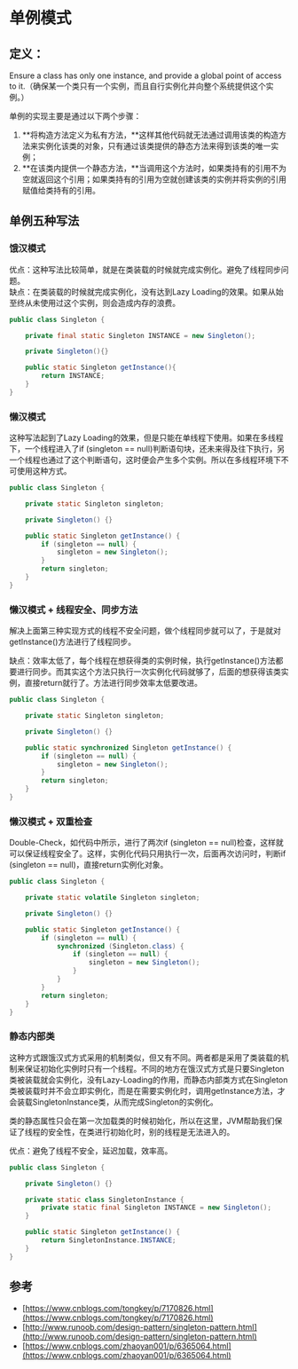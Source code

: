 # 单例模式

## **定义：**

Ensure a class has only one instance, and provide a global point of access to it.（确保某一个类只有一个实例，而且自行实例化并向整个系统提供这个实例。）

单例的实现主要是通过以下两个步骤：

1. **将构造方法定义为私有方法，**这样其他代码就无法通过调用该类的构造方法来实例化该类的对象，只有通过该类提供的静态方法来得到该类的唯一实例；
2. **在该类内提供一个静态方法，**当调用这个方法时，如果类持有的引用不为空就返回这个引用；如果类持有的引用为空就创建该类的实例并将实例的引用赋值给类持有的引用。

## 单例五种写法

### 饿汉模式

优点：这种写法比较简单，就是在类装载的时候就完成实例化。避免了线程同步问题。  
缺点：在类装载的时候就完成实例化，没有达到Lazy Loading的效果。如果从始至终从未使用过这个实例，则会造成内存的浪费。

```java
public class Singleton {

    private final static Singleton INSTANCE = new Singleton();

    private Singleton(){}

    public static Singleton getInstance(){
        return INSTANCE;
    }
}
```

### 懒汉模式

这种写法起到了Lazy Loading的效果，但是只能在单线程下使用。如果在多线程下，一个线程进入了if \(singleton == null\)判断语句块，还未来得及往下执行，另一个线程也通过了这个判断语句，这时便会产生多个实例。所以在多线程环境下不可使用这种方式。

```java
public class Singleton {

    private static Singleton singleton;

    private Singleton() {}

    public static Singleton getInstance() {
        if (singleton == null) {
            singleton = new Singleton();
        }
        return singleton;
    }
}
```

### 懒汉模式 + 线程安全、同步方法

解决上面第三种实现方式的线程不安全问题，做个线程同步就可以了，于是就对getInstance\(\)方法进行了线程同步。

缺点：效率太低了，每个线程在想获得类的实例时候，执行getInstance\(\)方法都要进行同步。而其实这个方法只执行一次实例化代码就够了，后面的想获得该类实例，直接return就行了。方法进行同步效率太低要改进。

```java
public class Singleton {

    private static Singleton singleton;

    private Singleton() {}

    public static synchronized Singleton getInstance() {
        if (singleton == null) {
            singleton = new Singleton();
        }
        return singleton;
    }
}
```

### 懒汉模式 + 双重检查

Double-Check，如代码中所示，进行了两次if \(singleton == null\)检查，这样就可以保证线程安全了。这样，实例化代码只用执行一次，后面再次访问时，判断if \(singleton == null\)，直接return实例化对象。

```java
public class Singleton {

    private static volatile Singleton singleton;

    private Singleton() {}

    public static Singleton getInstance() {
        if (singleton == null) {
            synchronized (Singleton.class) {
                if (singleton == null) {
                    singleton = new Singleton();
                }
            }
        }
        return singleton;
    }
}
```

### 静态内部类

这种方式跟饿汉式方式采用的机制类似，但又有不同。两者都是采用了类装载的机制来保证初始化实例时只有一个线程。不同的地方在饿汉式方式是只要Singleton类被装载就会实例化，没有Lazy-Loading的作用，而静态内部类方式在Singleton类被装载时并不会立即实例化，而是在需要实例化时，调用getInstance方法，才会装载SingletonInstance类，从而完成Singleton的实例化。

类的静态属性只会在第一次加载类的时候初始化，所以在这里，JVM帮助我们保证了线程的安全性，在类进行初始化时，别的线程是无法进入的。

优点：避免了线程不安全，延迟加载，效率高。

```java
public class Singleton {

    private Singleton() {}

    private static class SingletonInstance {
        private static final Singleton INSTANCE = new Singleton();
    }

    public static Singleton getInstance() {
        return SingletonInstance.INSTANCE;
    }
}
```

## 参考

* [https://www.cnblogs.com/tongkey/p/7170826.html](https://www.cnblogs.com/tongkey/p/7170826.html)
* [http://www.runoob.com/design-pattern/singleton-pattern.html](http://www.runoob.com/design-pattern/singleton-pattern.html)
* [https://www.cnblogs.com/zhaoyan001/p/6365064.html](https://www.cnblogs.com/zhaoyan001/p/6365064.html)

